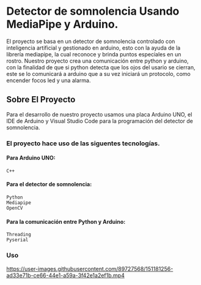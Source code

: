 # Detector de somnolencia Usando MediaPipe y Arduino.
El proyecto se basa en un detector de somnolencia controlado con inteligencia artificial y gestionado en arduino, esto con la ayuda de la librería mediapipe, la cual reconoce y brinda puntos especiales en un rostro.
Nuestro proyecto crea una comunicación entre python y arduino, con la finalidad de que si python detecta que los ojos del usario se cierran, este se lo comunicará a arduino que a su vez iniciará un protocolo, como encender focos led y una alarma.
## Sobre El Proyecto
Para el desarrollo de nuestro proyecto usamos una placa Arduino UNO, el IDE de Arduino y Visual Studio Code para la programación del detector de somnolencia.
### El proyecto hace uso de las siguentes tecnologías.
#### Para Arduino UNO:
```
C++
```
#### Para el detector de somnolencia:
```
Python 
Mediapipe
OpenCV
```
#### Para la comunicación entre Python y Arduino:
```
Threading
Pyserial
```
### Uso
https://user-images.githubusercontent.com/89727568/151181256-ad33e71b-ce66-44e1-a59a-3f42e1a2ef1b.mp4

